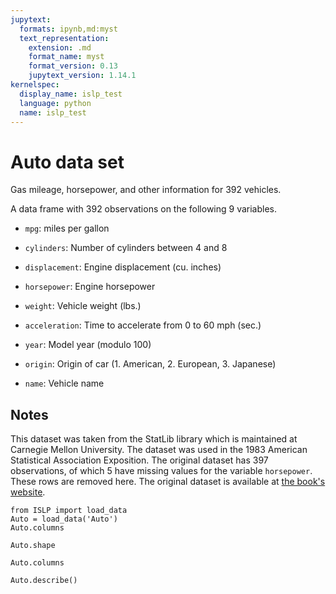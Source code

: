 ```yaml
---
jupytext:
  formats: ipynb,md:myst
  text_representation:
    extension: .md
    format_name: myst
    format_version: 0.13
    jupytext_version: 1.14.1
kernelspec:
  display_name: islp_test
  language: python
  name: islp_test
---
```


# Auto data set

Gas mileage, horsepower, and other information for 392 vehicles.

A data frame with 392 observations on the following 9 variables.

- `mpg`: miles per gallon

- `cylinders`: Number of cylinders between 4 and 8

- `displacement`: Engine displacement (cu. inches)

- `horsepower`: Engine horsepower

- `weight`: Vehicle weight (lbs.)

- `acceleration`: Time to accelerate from 0 to 60 mph (sec.)

- `year`: Model year (modulo 100)

- `origin`: Origin of car (1. American, 2. European, 3. Japanese)

- `name`: Vehicle name


## Notes

This dataset was taken from the StatLib library which is maintained at
Carnegie Mellon University. The dataset was used in the 1983
American Statistical Association Exposition. The original dataset
has 397 observations, of which 5 have missing values for the
variable `horsepower`. These rows are removed here. The original
dataset is available at [the book's website](https://www.statlearning.com).

```{code-cell} ipython3
from ISLP import load_data
Auto = load_data('Auto')
Auto.columns
```

```{code-cell} ipython3
Auto.shape
```

```{code-cell} ipython3
Auto.columns
```

```{code-cell} ipython3
Auto.describe()
```
